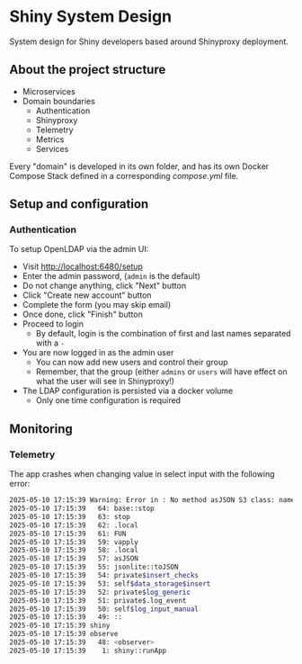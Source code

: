 # Shiny System Design

System design for Shiny developers based around Shinyproxy deployment.

## About the project structure

- Microservices
- Domain boundaries
  - Authentication
  - Shinyproxy
  - Telemetry
  - Metrics
  - Services

Every "domain" is developed in its own folder, and has its own Docker Compose Stack
defined in a corresponding *compose.yml* file.

## Setup and configuration

### Authentication

To setup OpenLDAP via the admin UI:

- Visit [http://localhost:6480/setup](http://localhost:6480/setup)
- Enter the admin password, (`admin` is the default)
- Do not change anything, click "Next" button
- Click "Create new account" button
- Complete the form (you may skip email)
- Once done, click "Finish" button
- Proceed to login
  - By default, login is the combination of first and last names separated with a `-`
- You are now logged in as the admin user
  - You can now add new users and control their group
  - Remember, that the group (either `admins` or `users` will have effect on what the user will see in Shinyproxy!)
- The LDAP configuration is persisted via a docker volume
  - Only one time configuration is required

## Monitoring

### Telemetry

The app crashes when changing value in select input with the following error:

```sh
2025-05-10 17:15:39 Warning: Error in : No method asJSON S3 class: name
2025-05-10 17:15:39   64: base::stop
2025-05-10 17:15:39   63: stop
2025-05-10 17:15:39   62: .local
2025-05-10 17:15:39   61: FUN
2025-05-10 17:15:39   59: vapply
2025-05-10 17:15:39   58: .local
2025-05-10 17:15:39   57: asJSON
2025-05-10 17:15:39   55: jsonlite::toJSON
2025-05-10 17:15:39   54: private$insert_checks
2025-05-10 17:15:39   53: self$data_storage$insert
2025-05-10 17:15:39   52: private$log_generic
2025-05-10 17:15:39   51: private$.log_event
2025-05-10 17:15:39   50: self$log_input_manual
2025-05-10 17:15:39   49: ::
2025-05-10 17:15:39 shiny
2025-05-10 17:15:39 observe
2025-05-10 17:15:39   48: <observer>
2025-05-10 17:15:39    1: shiny::runApp
```
